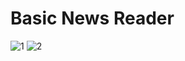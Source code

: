 # Basic News Reader

![1](https://lh3.googleusercontent.com/pGN26FxUjTIRqo0a6DECkXv0WlNAnIQ2whVM8EcpGoxZ7D_PmoVh12y8ZfbvcuH74No=w1920-h937-rw)
![2](https://lh3.googleusercontent.com/J45Jm2yEWX3EyMi4vwSlCNyEAaq4uobClb8rvw1L0jJNloE3eDTQaqMsvzRci0eZ5Q0l=w1920-h937-rw)

